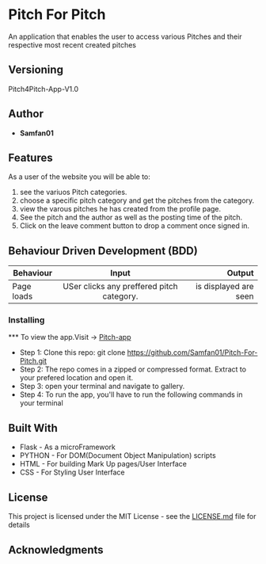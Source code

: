 # Pitch For Pitch


  An application that enables the user to access various Pitches and their respective most recent created pitches

## Versioning

 Pitch4Pitch-App-V1.0

## Author

* **Samfan01**

## Features


As a user of the website you will be able to:

1. see the variuos Pitch categories.
2. choose a specific pitch category and get the pitches from the category.
3. view the varous pitches he has created from the profile page.
4. See the pitch and the author as well as the posting time of the pitch.
2. Click on the leave comment button to drop a comment once signed in.


## Behaviour Driven Development (BDD)
|Behaviour 	           |    Input 	                 |       Output          |
|----------------------------------------------|:-----------------------------------:|-----------------------------:|       
|Page loads	                           |   USer clicks any preffered pitch category.                            |        is displayed are seen  |                        |


### Installing

*** To view the app.Visit -> [Pitch-app]()
* Step 1:
Clone this repo: git clone https://github.com/Samfan01/Pitch-For-Pitch.git
* Step 2:
The repo comes in a zipped or compressed format. Extract to your prefered location and open it.
* Step 3:
open your terminal and navigate to gallery.
* Step 4:
To run the app, you'll have to run the following commands in your terminal
    
    
## Built With
* Flask - As a microFramework
* PYTHON - For DOM(Document Object Manipulation) scripts
* HTML - For building Mark Up pages/User Interface
* CSS - For Styling User Interface


## License

This project is licensed under the MIT License - see the [LICENSE.md](LICENSE.md) file for details

## Acknowledgments